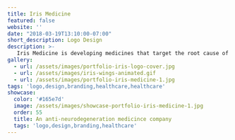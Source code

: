 ```yaml
---
title: Iris Medicine
featured: false
website: ''
date: "2018-03-19T13:10:00-07:00"
short_description: Logo Design
description: >-
   Iris Medicine is developing medicines that target the root cause of neurodegeneration. They asked for a logo inspired by the winged sandals of the Greek Messenger God Hermes. I also created a static landing page and Powerpoint template.
gallery:
  - url: /assets/images/portfolio-iris-logo-cover.jpg
  - url: /assets/images/iris-wings-animated.gif
  - url: /assets/images/portfolio-iris-medicine-1.jpg
tags: 'logo,design,branding,healthcare,healthcare'
showcase:
  color: '#165e7d'
  image: /assets/images/showcase-portfolio-iris-medicine-1.jpg
  order: 55
  title: An anti-neurodegeneration medicince company
  tags: 'logo,design,branding,healthcare'
---
```



